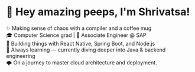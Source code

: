 # 👋 Hey amazing peeps, I'm Shrivatsa!

✨ Making sense of chaos with a compiler and a coffee mug  
🎓 Computer Science grad | 💼 Associate Engineer @ SAP  
🔧 Building things with React Native, Spring Boot, and Node.js  
🌱 Always learning — currently diving deeper into Java & backend engineering  
🌩️ On a journey to master cloud architecture and deployment.
